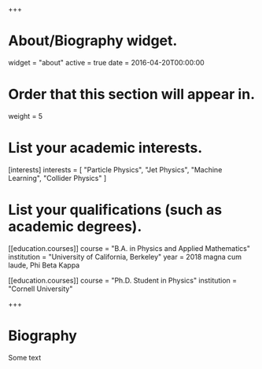 +++
# About/Biography widget.
widget = "about"
active = true
date = 2016-04-20T00:00:00

# Order that this section will appear in.
weight = 5

# List your academic interests.
[interests]
  interests = [
    "Particle Physics",
    "Jet Physics",
    "Machine Learning",
    "Collider Physics"
  ]

# List your qualifications (such as academic degrees).
[[education.courses]]
  course = "B.A. in Physics and Applied Mathematics"
  institution = "University of California, Berkeley"
  year = 2018
  magna cum laude, Phi Beta Kappa

[[education.courses]]
  course = "Ph.D. Student in Physics"
  institution = "Cornell University"

 
+++

# Biography

Some text
